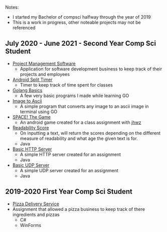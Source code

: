 Notes:
* I started my Bachelor of compsci halfway through the year of 2019
* This is a work in progress, other noteable projects may not be referenced

## July 2020 - June 2021 - Second Year Comp Sci Student
* [Project Management Software](https://github.com/BlaviButcher/ProjectManagementSoftware)
  * Application for software development business to keep track of their projects and employees
* [Android Split Timer](https://github.com/BlaviButcher/AndroidSplitTimer)
  * Timer to keep track of time spent for classes
* [Golang Basics](https://github.com/BlaviButcher/headfirstgo)
  * A few very basic programs I made while learning GO
* [Image to Ascii](https://github.com/BlaviButcher/imgToAscii)
  * A simple program that converts any image to an ascii image in terminal using GO 
* [SPACE! The Game](https://github.com/BlaviButcher/AndroidSpaceGame)
  * An android game created for a class assignment with [jhwz](https://github.com/jhwz)  
* [Readability Score](https://github.com/BlaviButcher/ReadabilityScore)
  * On inputting a text, will return the scores depending on the different measure of readability and what age the given text is for. 
  * Java
* [Basic HTTP Server](https://github.com/BlaviButcher/RealHTTPServer)
  * A simple HTTP server created for an assignment
  * Java
* [Basic UDP Server](https://github.com/BlaviButcher/UDP_Server)
  * A simple UDP server created for an assignment
  * Java

## 2019-2020 First Year Comp Sci Student
* [Pizza Delivery Service](https://github.com/BlaviButcher/PizzaDeliveryService)
* Assignment that allowed a pizza business to keep track of there ingredients and pizzas
  * C#
  * WinForms

